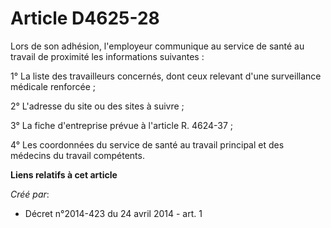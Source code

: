 # Article D4625-28

Lors de son adhésion, l'employeur communique au service de santé au travail de proximité les informations suivantes : 

1° La liste des travailleurs concernés, dont ceux relevant d'une surveillance médicale renforcée ; 

2° L'adresse du site ou des sites à suivre ; 

3° La fiche d'entreprise prévue à l'article R. 4624-37 ; 

4° Les coordonnées du service de santé au travail principal et des médecins du travail compétents.

**Liens relatifs à cet article**

_Créé par_:

  - Décret n°2014-423 du 24 avril 2014 - art. 1
